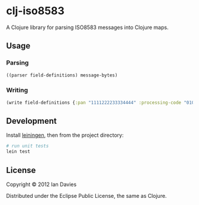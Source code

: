# clj-iso8583

A Clojure library for parsing ISO8583 messages into Clojure maps.

## Usage

### Parsing

```clj
((parser field-definitions) message-bytes)
```

### Writing

```clj
(write field-definitions {:pan "1111222233334444" :processing-code "010000" :transaction-amount "000000110000"})
```

## Development

Install [leiningen], then from the project directory:

```sh
# run unit tests
lein test
```

[leiningen]:https://leiningen.org/

## License

Copyright © 2012 Ian Davies

Distributed under the Eclipse Public License, the same as Clojure.
